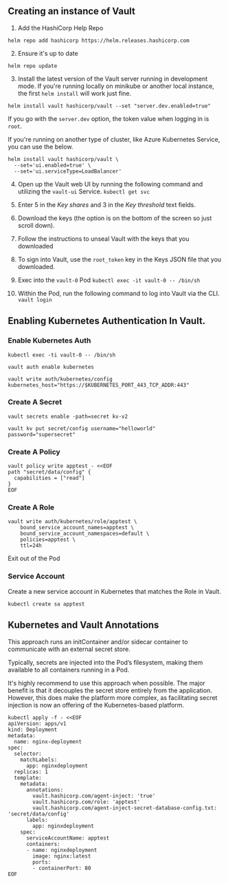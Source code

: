 ## Creating an instance of Vault

1. Add the HashiCorp Help Repo
```
helm repo add hashicorp https://helm.releases.hashicorp.com
```

2. Ensure it's up to date
```
helm repo update
```

3. Install the latest version of the Vault server running in development mode. If you're running locally on minikube or another local instance, the first `helm install` will work just fine.
```
helm install vault hashicorp/vault --set "server.dev.enabled=true"
```

If you go with the `server.dev` option, the token value when logging in is `root`.

If you're running on another type of cluster, like Azure Kubernetes Service, you can use the below.

```
helm install vault hashicorp/vault \
  --set='ui.enabled=true' \
  --set='ui.serviceType=LoadBalancer'
```

4. Open up the Vault web UI by running the following command and utilizing the `vault-ui` Service.
`kubectl get svc`

5. Enter 5 in the *Key shares* and 3 in the *Key threshold* text fields.

6. Download the keys (the option is on the bottom of the screen so just scroll down).

7. Follow the instructions to unseal Vault with the keys that you downloaded

8. To sign into Vault, use the `root_token` key in the Keys JSON file that you downloaded.

9. Exec into the `vault-0` Pod
`kubectl exec -it vault-0 -- /bin/sh`

10. Within the Pod, run the following command to log into Vault via the CLI.
`vault login`

## Enabling Kubernetes Authentication In Vault.

### Enable Kubernetes Auth

```
kubectl exec -ti vault-0 -- /bin/sh
```

```
vault auth enable kubernetes
```

```
vault write auth/kubernetes/config kubernetes_host="https://$KUBERNETES_PORT_443_TCP_ADDR:443"

```

### Create A Secret

```
vault secrets enable -path=secret kv-v2
```

```
vault kv put secret/config username="helloworld" password="supersecret"
```

### Create A Policy

```
vault policy write apptest - <<EOF
path "secret/data/config" {
  capabilities = ["read"]
}
EOF
```

### Create A Role

```
vault write auth/kubernetes/role/apptest \
    bound_service_account_names=apptest \
    bound_service_account_namespaces=default \
    policies=apptest \
    ttl=24h
```

Exit out of the Pod

### Service Account

Create a new service account in Kubernetes that matches the Role in Vault.

```
kubectl create sa apptest
```

## Kubernetes and Vault Annotations

This approach runs an initContainer and/or sidecar container to communicate with an external secret store.

Typically, secrets are injected into the Pod’s filesystem, making them available to all containers running in a Pod.

It's highly recommend to use this approach when possible. The major benefit is that it decouples the secret store entirely from the application. However, this does make the platform more complex, as facilitating secret injection is now an offering of the Kubernetes-based platform.

```
kubectl apply -f - <<EOF
apiVersion: apps/v1
kind: Deployment
metadata:
  name: nginx-deployment
spec:
  selector:
    matchLabels:
      app: nginxdeployment
  replicas: 1
  template:
    metadata:
      annotations:
        vault.hashicorp.com/agent-inject: 'true'
        vault.hashicorp.com/role: 'apptest'
        vault.hashicorp.com/agent-inject-secret-database-config.txt: 'secret/data/config'
      labels:
        app: nginxdeployment
    spec:
      serviceAccountName: apptest
      containers:
      - name: nginxdeployment
        image: nginx:latest
        ports:
        - containerPort: 80
EOF
```